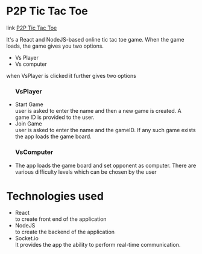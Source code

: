 # P2P Tic Tac Toe

link [P2P Tic Tac Toe](https://p2p-tic-tac-toe.netlify.app/)

<p>It's a React and NodeJS-based online tic tac toe game.
When the game loads, the game gives you two options.</p>
<ul>
<li>Vs Player</li>
<li>Vs computer</li>
</ul>

<p>when VsPlayer is clicked it further gives two options</p>
<ul><h3>VsPlayer</h3>
<li>Start Game <br>
    user is asked to enter the name and then a new game is created. A game ID is provided to the user.
</li>
<li>Join Game <br>
    user is asked to enter the name and the gameID. If any such game exists the app loads the game board.
</li>
</ul>

<ul><h3>VsComputer</h3>

<li>The app loads the game board and set opponent as computer. There are various difficulty levels which can be chosen by the user</li>
</ul>

# Technologies used

<ul>
<li>React <br>
  to create front end of the application
</li>
<li>NodeJS <br>
  to create the backend of the application
</li>
<li>Socket.io <br>
It provides the app the ability to perform real-time communication.
</li>
</ul>
